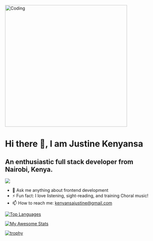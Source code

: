 <img align="center" alt="Coding" width="400" src="https://res.cloudinary.com/practicaldev/image/fetch/s--sNXjzc6P--/c_limit%2Cf_auto%2Cfl_progressive%2Cq_66%2Cw_880/https://media1.tenor.com/images/0c34272909ee2a4db5606a014082312b/tenor.gif%3Fitemid%3D15828752">

# Hi there 👋, I am Justine Kenyansa
## An enthusiastic full stack developer from Nairobi, Kenya.
![](https://komarev.com/ghpvc/?username=kenyansa&color=brightgreen)
- 💬 Ask me anything about frontend development
- ⚡ Fun fact: I love listening, sight-reading, and training Choral music!
- 📫 How to reach me: kenyansajustine@gmail.com

[![Top Languages](https://github-readme-stats.vercel.app/api/top-langs/?username=kenyansa&theme=radical&show_icons=true)](https://github.com/kenyansa/github-readme-stats)

[![My Awesome Stats](https://awesome-github-stats.azurewebsites.net/user-stats/Kenyansa?cardType=level&theme=nightowl&preferLogin=true)](https://git.io/awesome-stats-card)

[![trophy](https://github-profile-trophy.vercel.app/?username=kenyansa&theme=radical)](https://github.com/kenyansa/github-profile-trophy)
